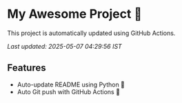 # My Awesome Project 🚀

This project is automatically updated using GitHub Actions.

_Last updated: 2025-05-07 04:29:56 IST_

## Features
- Auto-update README using Python 🐍
- Auto Git push with GitHub Actions 🤖

